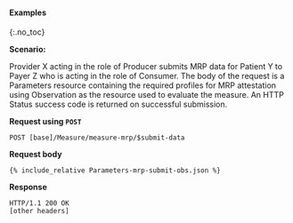 
#### Examples
{:.no_toc}

**Scenario:**

Provider X acting in the role of Producer submits MRP data for Patient Y to Payer Z who is acting in the role of Consumer.  The body of the request is a Parameters resource containing the required profiles for MRP attestation using Observation as the resource used to evaluate the measure.  An HTTP Status success code is returned on successful submission.

**Request using `POST`**

`POST [base]/Measure/measure-mrp/$submit-data`

**Request body**

~~~
{% include_relative Parameters-mrp-submit-obs.json %}
~~~

**Response**

~~~
HTTP/1.1 200 OK
[other headers]
~~~
